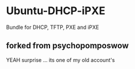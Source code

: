 # Ubuntu-DHCP-iPXE
 Bundle for DHCP, TFTP, PXE and iPXE


## forked from psychopomposwow
YEAH surprise ... its one of my old account's
